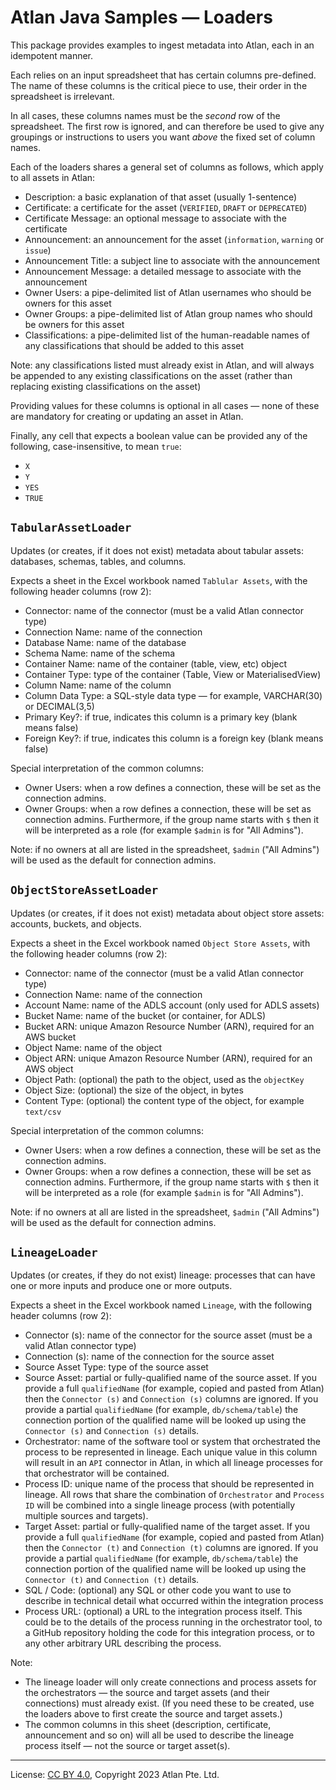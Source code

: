 <!-- SPDX-License-Identifier: CC-BY-4.0 -->
<!-- Copyright 2023 Atlan Pte. Ltd. -->

# Atlan Java Samples — Loaders

This package provides examples to ingest metadata into Atlan, each in an idempotent manner.

Each relies on an input spreadsheet that has certain columns pre-defined. The name of these columns is the critical piece to use, their order in the spreadsheet is irrelevant.

In all cases, these columns names must be the _second_ row of the spreadsheet. The first row is ignored, and can therefore be used to give any groupings or instructions to users you want _above_ the fixed set of column names.

Each of the loaders shares a general set of columns as follows, which apply to all assets in Atlan:

- Description: a basic explanation of that asset (usually 1-sentence)
- Certificate: a certificate for the asset (`VERIFIED`, `DRAFT` or `DEPRECATED`)
- Certificate Message: an optional message to associate with the certificate
- Announcement: an announcement for the asset (`information`, `warning` or `issue`)
- Announcement Title: a subject line to associate with the announcement
- Announcement Message: a detailed message to associate with the announcement
- Owner Users: a pipe-delimited list of Atlan usernames who should be owners for this asset
- Owner Groups: a pipe-delimited list of Atlan group names who should be owners for this asset
- Classifications: a pipe-delimited list of the human-readable names of any classifications that should be added to this asset

Note: any classifications listed must already exist in Atlan, and will always be appended to any existing classifications on the asset (rather than replacing existing classifications on the asset)

Providing values for these columns is optional in all cases — none of these are mandatory for creating or updating an asset in Atlan.

Finally, any cell that expects a boolean value can be provided any of the following, case-insensitive, to mean `true`:

- `X`
- `Y`
- `YES`
- `TRUE`

## `TabularAssetLoader`

Updates (or creates, if it does not exist) metadata about tabular assets: databases, schemas, tables, and columns.

Expects a sheet in the Excel workbook named `Tablular Assets`, with the following header columns (row 2):

- Connector: name of the connector (must be a valid Atlan connector type)
- Connection Name: name of the connection
- Database Name: name of the database
- Schema Name: name of the schema
- Container Name: name of the container (table, view, etc) object
- Container Type: type of the container (Table, View or MaterialisedView)
- Column Name: name of the column
- Column Data Type: a SQL-style data type — for example, VARCHAR(30) or DECIMAL(3,5)
- Primary Key?: if true, indicates this column is a primary key (blank means false)
- Foreign Key?: if true, indicates this column is a foreign key (blank means false)

Special interpretation of the common columns:

- Owner Users: when a row defines a connection, these will be set as the connection admins.
- Owner Groups: when a row defines a connection, these will be set as connection admins. Furthermore, if the group name starts with `$` then it will be interpreted as a role (for example `$admin` is for "All Admins").

Note: if no owners at all are listed in the spreadsheet, `$admin` ("All Admins") will be used as the default for connection admins.

## `ObjectStoreAssetLoader`

Updates (or creates, if it does not exist) metadata about object store assets: accounts, buckets, and objects.

Expects a sheet in the Excel workbook named `Object Store Assets`, with the following header columns (row 2):

- Connector: name of the connector (must be a valid Atlan connector type)
- Connection Name: name of the connection
- Account Name: name of the ADLS account (only used for ADLS assets)
- Bucket Name: name of the bucket (or container, for ADLS)
- Bucket ARN: unique Amazon Resource Number (ARN), required for an AWS bucket
- Object Name: name of the object
- Object ARN: unique Amazon Resource Number (ARN), required for an AWS object
- Object Path: (optional) the path to the object, used as the `objectKey`
- Object Size: (optional) the size of the object, in bytes
- Content Type: (optional) the content type of the object, for example `text/csv`

Special interpretation of the common columns:

- Owner Users: when a row defines a connection, these will be set as the connection admins.
- Owner Groups: when a row defines a connection, these will be set as connection admins. Furthermore, if the group name starts with `$` then it will be interpreted as a role (for example `$admin` is for "All Admins").

Note: if no owners at all are listed in the spreadsheet, `$admin` ("All Admins") will be used as the default for connection admins.

## `LineageLoader`

Updates (or creates, if they do not exist) lineage: processes that can have one or more inputs and produce one or more outputs.

Expects a sheet in the Excel workbook named `Lineage`, with the following header columns (row 2):

- Connector (s): name of the connector for the source asset (must be a valid Atlan connector type)
- Connection (s): name of the connection for the source asset
- Source Asset Type: type of the source asset
- Source Asset: partial or fully-qualified name of the source asset. If you provide a full `qualifiedName` (for example, copied and pasted from Atlan) then the `Connector (s)` and `Connection (s)` columns are ignored. If you provide a partial `qualifiedName` (for example, `db/schema/table`) the connection portion of the qualified name will be looked up using the `Connector (s)` and `Connection (s)` details.
- Orchestrator: name of the software tool or system that orchestrated the process to be represented in lineage. Each unique value in this column will result in an `API` connector in Atlan, in which all lineage processes for that orchestrator will be contained.
- Process ID: unique name of the process that should be represented in lineage. All rows that share the combination of `Orchestrator` and `Process ID` will be combined into a single lineage process (with potentially multiple sources and targets).
- Target Asset: partial or fully-qualified name of the target asset. If you provide a full `qualifiedName` (for example, copied and pasted from Atlan) then the `Connector (t)` and `Connection (t)` columns are ignored. If you provide a partial `qualifiedName` (for example, `db/schema/table`) the connection portion of the qualified name will be looked up using the `Connector (t)` and `Connection (t)` details.
- SQL / Code: (optional) any SQL or other code you want to use to describe in technical detail what occurred within the integration process
- Process URL: (optional) a URL to the integration process itself. This could be to the details of the process running in the orchestrator tool, to a GitHub repository holding the code for this integration process, or to any other arbitrary URL describing the process. 

Note:

- The lineage loader will only create connections and process assets for the orchestrators — the source and target assets (and their connections) must already exist. (If you need these to be created, use the loaders above to first create the source and target assets.)
- The common columns in this sheet (description, certificate, announcement and so on) will all be used to describe the lineage process itself — not the source or target asset(s).

----
License: [CC BY 4.0](https://creativecommons.org/licenses/by/4.0/),
Copyright 2023 Atlan Pte. Ltd.
